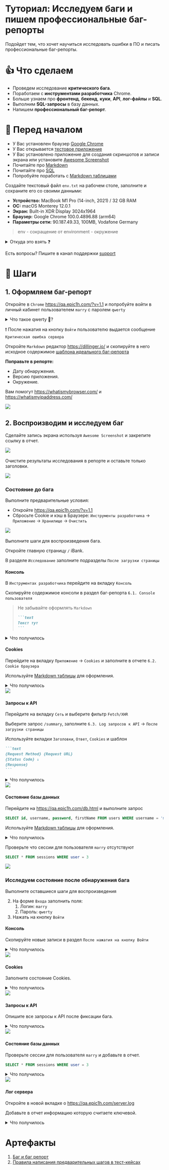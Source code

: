 # Туториал: Исследуем баги и пишем профессиональные баг-репорты

Подойдет тем, что хочет научиться исследовать ошибки в ПО и писать профессиональные баг-репорты.

# 👍 Что сделаем

* Проведем исследование **критического бага**.
* Поработаем с **инструментами разработчика** Chrome.
* Больше узнаем про **фронтенд**,  **бекенд**,  **куки**,  **API**,  **лог-файлы** и **SQL**.
* Выполним **SQL-запросы** в базу данных.
* Напишем **профессиональный баг-репорт**.

# 🙋‍️ Перед началом

* У Вас установлен браузер [Google Chrome](https://www.google.com/chrome/)
* У Вас открывается [тестовое приложение](https://qa.epic1h.com)
* У Вас установлено приложение для создания скриншотов и записи экрана или установите [Awesome Screenshot](https://www.awesomescreenshot.com)
* Почитайте про [Markdown](https://ru.markdown.net.br/nachinaya/)
* Почитайте про [SQL](https://habr.com/ru/post/480838/)
* Попробуйте поработать с [Markdown таблицами](https://www.tablesgenerator.com/markdown_tables)

Создайте текстовый файл `env.txt` на рабочем столе, заполните и сохраните его со своими данными:
* **Устройство:** MacBook M1 Pro (14-inch, 2021) / 32 GB RAM
* **ОС:** macOS Monterey 12.0.1
* **Экран:** Built-in XDR Display 3024x1964
* **Браузер:** Google Chrome 100.0.4896.88 (arm64)
* **Параметры сети:** 90.187.49.33, 100MB, Vodafone Germany

> env - сокращение от environment - окружение

<details>
   <summary>Откуда это взять ❓</summary>

* **Устройство** — посмотрите этикетки на вашем системном блоке или ноутбуке
* **ОС** — посмотрите [видео](https://www.youtube.com/watch?v=VyvSqajg9C4)
* **Экран** — посмотрите короткое [видео](https://www.youtube.com/watch?v=ak53URhvGzI)
* **Браузер** — посмотрите короткое [видео](https://www.youtube.com/watch?v=2l5Ij77DvQk)
* **Параметры сети** — зайдите на сайт https://whatismyipaddress.com/
</details>

Есть вопросы? Пишите в канал поддержки [support](https://chat.epic1h.com/channel/support)

# 🔢 Шаги

## 1. Оформляем баг-репорт

Откройте в `Chrome` https://qa.epic1h.com/?v=1.1 и попробуйте войти в личный кабинет пользователем `marry` с паролем `qwerty`

<details>
  <summary>Что такое qwerty 🤢?</summary>
  <p></p>

<img src="../img/qwerty.gif" width="465" height="600">

</details>

❗ После нажатия на кнопку `Войти` пользователю выдается сообщение `Критическая ошибка сервера`

Откройте `Markdown` редактор https://dillinger.io/ и скопируйте в него исходное содержимое [шаблона идеального баг-репорта](../artefacts/perfect_bug_report.md)

**Поправьте в репорте:**
* Дату обнаружения.
* Версию приложения.
* Окружение.

Вам помогут https://whatismybrowser.com/ и https://whatismyipaddress.com/

<timer time="03:00">
    <img src="https://via.placeholder.com/400x50?text=3 min">
</timer>



## 2. Воспроизводим и исследуем баг

Сделайте запись экрана используя `Awesome Screenshot` и закрепите ссылку в отчет.

<timer time="02:00">
    <img src="https://via.placeholder.com/400x50?text=2 min">
</timer>

Очистите результаты исследования в репорте и оставьте только заголовки.

<timer time="01:00">
    <img src="https://via.placeholder.com/400x50?text=1 min">
</timer>

### Состояние до бага

Выполните предварительные условия:
* Откройте https://qa.epic1h.com/?v=1.1
* Сбросьте Cookie и кэш в Браузере: `Инструменты разработчика` &rarr; `Приложение` &rarr; `Хранилище` &rarr; `Очистить`

<timer time="01:00">
    <img src="https://via.placeholder.com/400x50?text=1 min">
</timer>

Выполните шаги для воспроизведения бага.

Откройте главную страницу `/` iBank.

В разделе `Исследование` заполните подразделы `После загрузки страницы`

#### Консоль

В `Инструментах разработчика` перейдите на вкладку `Консоль`

Скопируйте содержимое консоли в раздел баг-репорта `6.1. Console пользователя`

> Не забывайте оформлять `Markdown`
> ~~~Markdown
> ```text
> Текст тут
> ```
> ~~~

<details>
  <summary>Что получилось</summary>
  <p></p>

~~~Markdown
```text
фронтенд загружен
запрос на бекенд GET /api/users/summary
ответ сервера: {count: 3}
Uncaught TypeError: final is not a function at XMLHttpRequest.request.onreadystatechange
```
~~~
</details>

#### Cookies

Перейдите на вкладку `Приложение` &rarr; `Cookies` и заполните в отчете `6.2. Cookie браузера`

Используйте [Markdown таблицы](https://www.tablesgenerator.com/markdown_tables) для оформления.

<details>
  <summary>Что получилось</summary>
  <p></p>

~~~Markdown
```markdown
| **name** | **value**           |
|----------|---------------------|
| rnd      | 0.22187308399860428 |
```
~~~
</details>

<timer time="00:30">
    <img src="https://via.placeholder.com/400x50?text=30 sec">
</timer>

#### Запросы к API

Перейдите на вкладку `Сеть` и выберите фильтр `Fetch/XHR`

Выберите запрос `/summary`, заполните `6.3. Log запросов к API` &rarr; `После загрузки страницы` 

Используйте вкладки `Заголовки`, `Ответ`, `Cookies` и шаблон

~~~Markdown
```text
{Request Method} {Request URL}
{Status Code} ↓ 
{Response}
```
~~~

<details>
  <summary>Что получилось</summary>
  <p></p>

~~~Markdown
```text
GET https://qa.ecpic1h.com/api/users/summary
200 ↓ 
{"count": 5}
```
~~~
</details>

<timer time="01:00">
    <img src="https://via.placeholder.com/400x50?text=1 min">
</timer>

#### Состояние базы данных

Перейдите на https://qa.epic1h.com/db.html и выполните запрос

```sql
SELECT id, username, password, firstName FROM users WHERE username = 'marry'
```

Используйте [Markdown таблицы](https://www.tablesgenerator.com/markdown_tables) для оформления.

<details>
  <summary>Что получилось</summary>
  <p></p>

~~~Markdown
Пользователь с логином `marry` присутствует в базе данных.

```markdown
| **id** | **username** | **password** | **firstName** |
|--------|--------------|--------------|---------------|
| 3      | marry        | qwerty       | NULL          |
```
~~~
</details>

Проверьте что сессии для пользователя `marry` отсутствуют

```sql
SELECT * FROM sessions WHERE user = 3
```

<timer time="01:00">
    <img src="https://via.placeholder.com/400x50?text=1 min">
</timer>

### Исследуем состояние после обнаружения бага

Выполните оставшиеся шаги для воспроизведения

2. На форме `Входа` заполнить поля:
    1. Логин: `marry`
    2. Пароль: `qwerty`
3. Нажать на кнопку `Войти`

#### Консоль

Скопируйте новые записи в раздел `После нажатия на кнопку Войти`

<details>
  <summary>Что получилось</summary>
  <p></p>

~~~Markdown
```text
запрос на бекенд POST /api/login {username: 'marry', password: 'qwerty'}
POST https://qa.epic1h.com/api/login 500 (Internal Server Error)
```
~~~
</details>

<timer time="01:00">
    <img src="https://via.placeholder.com/400x50?text=1 min">
</timer>

#### Cookies

Заполните состояние Cookies.

<details>
  <summary>Что получилось</summary>
  <p></p>

Без изменений.
</details>

<timer time="00:30">
    <img src="https://via.placeholder.com/400x50?text=30 sec">
</timer>

#### Запросы к API

Опишите все запросы к API после фиксации бага.

<details>
  <summary>Что получилось</summary>
  <p></p>

~~~Markdown
### После нажатия на кнопку **Войти**
```
POST /api/login
{"login": "marry", "password": "qwerty"}
500 ↓
Не удалось создать сессию
```
~~~
</details>

<timer time="02:00">
    <img src="https://via.placeholder.com/400x50?text=2 min">
</timer>

#### Состояние базы данных

Проверьте сессии для пользователя `marry` и добавьте в отчет.
```sql
SELECT * FROM sessions WHERE user = 3
```

<details>
  <summary>Что получилось</summary>
  <p></p>

~~~Markdown
Создана сессия для пользователя `marry`

`SELECT * FROM sessions WHERE user = 3`

| **id**    | **user** | **active** |
|-----------|----------|------------|
| eeSJFLKxt | 3        | 1          |
~~~
</details>

<timer time="02:00">
    <img src="https://via.placeholder.com/400x50?text=2 min">
</timer>

#### Лог сервера

Откройте в новой вкладке о https://qa.epic1h.com/server.log

Добавьте в отчет информацию которую считаете ключевой.

<details>
  <summary>Что получилось</summary>
  <p></p>

~~~Markdown
```text
2022-05-01T12:18:46.792Z connected to database
2022-05-01T12:18:46.791Z server has been started
...
2022-05-01T12:18:49.049Z checking password qwerty === qwerty
2022-05-01T12:18:49.049Z finding username marry
2022-05-01T12:18:49.050Z TypeError: Cannot read property 'toUpperCase' of null
```
~~~
</details>

# Артефакты
1. [Баг и баг репорт](https://beqa.pro/blog/баг-и-баг-репорт)
2. [Правила написания предварительных шагов в тест-кейсах](https://habr.com/ru/post/481628/)
